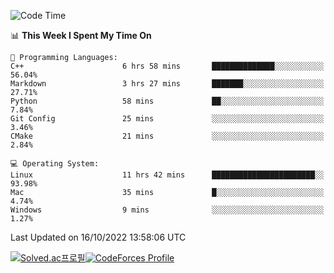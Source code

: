 
<!--START_SECTION:waka-->
![Code Time](http://img.shields.io/badge/Code%20Time-2%2C060%20hrs%209%20mins-blue)

📊 **This Week I Spent My Time On** 

```text
💬 Programming Languages: 
C++                      6 hrs 58 mins       ██████████████░░░░░░░░░░░   56.04% 
Markdown                 3 hrs 27 mins       ███████░░░░░░░░░░░░░░░░░░   27.71% 
Python                   58 mins             ██░░░░░░░░░░░░░░░░░░░░░░░   7.84% 
Git Config               25 mins             ░░░░░░░░░░░░░░░░░░░░░░░░░   3.46% 
CMake                    21 mins             ░░░░░░░░░░░░░░░░░░░░░░░░░   2.84%

💻 Operating System: 
Linux                    11 hrs 42 mins      ███████████████████████░░   93.98% 
Mac                      35 mins             █░░░░░░░░░░░░░░░░░░░░░░░░   4.74% 
Windows                  9 mins              ░░░░░░░░░░░░░░░░░░░░░░░░░   1.27%

```


 Last Updated on 16/10/2022 13:58:06 UTC
<!--END_SECTION:waka-->
[![Solved.ac프로필](http://mazassumnida.wtf/api/generate_badge?boj=hckim96)](https://solved.ac/hckim96)[![CodeForces Profile](https://cf.leed.at?id=hckim96)](https://codeforces.com/profile/hckim96)
